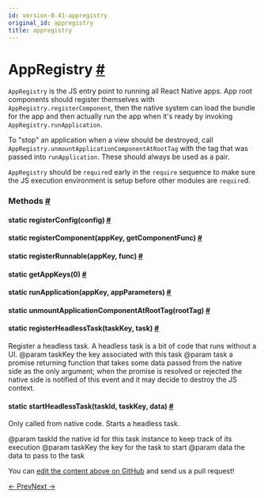 ```yaml
---
id: version-0.41-appregistry
original_id: appregistry
title: appregistry
---
```

<a id="content"></a><h1><a class="anchor" name="appregistry"></a>AppRegistry <a class="hash-link" href="docs/appregistry.html#appregistry">#</a></h1><div><div><p><code>AppRegistry</code> is the JS entry point to running all React Native apps.  App
root components should register themselves with
<code>AppRegistry.registerComponent</code>, then the native system can load the bundle
for the app and then actually run the app when it's ready by invoking
<code>AppRegistry.runApplication</code>.</p><p>To "stop" an application when a view should be destroyed, call
<code>AppRegistry.unmountApplicationComponentAtRootTag</code> with the tag that was
passed into <code>runApplication</code>. These should always be used as a pair.</p><p><code>AppRegistry</code> should be <code>require</code>d early in the <code>require</code> sequence to make
sure the JS execution environment is setup before other modules are
<code>require</code>d.</p></div><span><h3><a class="anchor" name="methods"></a>Methods <a class="hash-link" href="docs/appregistry.html#methods">#</a></h3><div class="props"><div class="prop"><h4 class="methodTitle"><a class="anchor" name="registerconfig"></a><span class="methodType">static </span>registerConfig<span class="methodType">(config)</span> <a class="hash-link" href="docs/appregistry.html#registerconfig">#</a></h4></div><div class="prop"><h4 class="methodTitle"><a class="anchor" name="registercomponent"></a><span class="methodType">static </span>registerComponent<span class="methodType">(appKey, getComponentFunc)</span> <a class="hash-link" href="docs/appregistry.html#registercomponent">#</a></h4></div><div class="prop"><h4 class="methodTitle"><a class="anchor" name="registerrunnable"></a><span class="methodType">static </span>registerRunnable<span class="methodType">(appKey, func)</span> <a class="hash-link" href="docs/appregistry.html#registerrunnable">#</a></h4></div><div class="prop"><h4 class="methodTitle"><a class="anchor" name="getappkeys"></a><span class="methodType">static </span>getAppKeys<span class="methodType">(0)</span> <a class="hash-link" href="docs/appregistry.html#getappkeys">#</a></h4></div><div class="prop"><h4 class="methodTitle"><a class="anchor" name="runapplication"></a><span class="methodType">static </span>runApplication<span class="methodType">(appKey, appParameters)</span> <a class="hash-link" href="docs/appregistry.html#runapplication">#</a></h4></div><div class="prop"><h4 class="methodTitle"><a class="anchor" name="unmountapplicationcomponentatroottag"></a><span class="methodType">static </span>unmountApplicationComponentAtRootTag<span class="methodType">(rootTag)</span> <a class="hash-link" href="docs/appregistry.html#unmountapplicationcomponentatroottag">#</a></h4></div><div class="prop"><h4 class="methodTitle"><a class="anchor" name="registerheadlesstask"></a><span class="methodType">static </span>registerHeadlessTask<span class="methodType">(taskKey, task)</span> <a class="hash-link" href="docs/appregistry.html#registerheadlesstask">#</a></h4><div><p>Register a headless task. A headless task is a bit of code that runs without a UI.
@param taskKey the key associated with this task
@param task    a promise returning function that takes some data passed from the native side as
               the only argument; when the promise is resolved or rejected the native side is
               notified of this event and it may decide to destroy the JS context.</p></div></div><div class="prop"><h4 class="methodTitle"><a class="anchor" name="startheadlesstask"></a><span class="methodType">static </span>startHeadlessTask<span class="methodType">(taskId, taskKey, data)</span> <a class="hash-link" href="docs/appregistry.html#startheadlesstask">#</a></h4><div><p>Only called from native code. Starts a headless task.</p><p>@param taskId the native id for this task instance to keep track of its execution
@param taskKey the key for the task to start
@param data the data to pass to the task</p></div></div></div></span></div><p class="edit-page-block">You can <a target="_blank" href="https://github.com/facebook/react-native/blob/master/Libraries/ReactNative/AppRegistry.js">edit the content above on GitHub</a> and send us a pull request!</p><div class="docs-prevnext"><a class="docs-prev" href="docs/animated.html#content">← Prev</a><a class="docs-next" href="docs/appstate.html#content">Next →</a></div>